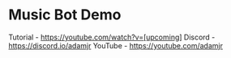 # Music Bot Demo

Tutorial - https://youtube.com/watch?v=[upcoming]
Discord - https://discord.io/adamjr
YouTube - https://youtube.com/adamjr